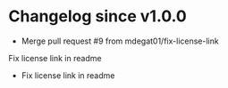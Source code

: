 # Changelog since v1.0.0
- Merge pull request #9 from mdegat01/fix-license-link

Fix license link in readme 
- Fix license link in readme 
